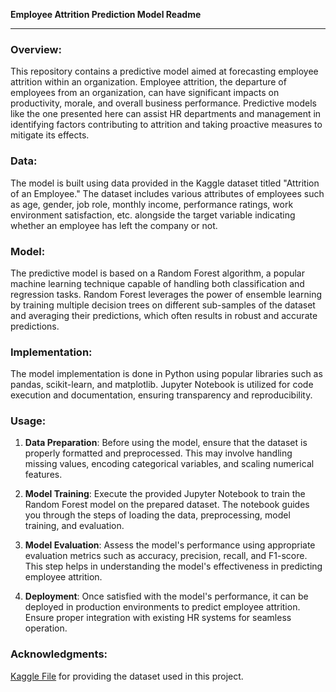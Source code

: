 **Employee Attrition Prediction Model Readme**

---

### Overview:
This repository contains a predictive model aimed at forecasting employee attrition within an organization. Employee attrition, the departure of employees from an organization, can have significant impacts on productivity, morale, and overall business performance. Predictive models like the one presented here can assist HR departments and management in identifying factors contributing to attrition and taking proactive measures to mitigate its effects.

### Data:
The model is built using data provided in the Kaggle dataset titled "Attrition of an Employee." The dataset includes various attributes of employees such as age, gender, job role, monthly income, performance ratings, work environment satisfaction, etc. alongside the target variable indicating whether an employee has left the company or not.

### Model:
The predictive model is based on a Random Forest algorithm, a popular machine learning technique capable of handling both classification and regression tasks. Random Forest leverages the power of ensemble learning by training multiple decision trees on different sub-samples of the dataset and averaging their predictions, which often results in robust and accurate predictions.

### Implementation:
The model implementation is done in Python using popular libraries such as pandas, scikit-learn, and matplotlib. Jupyter Notebook is utilized for code execution and documentation, ensuring transparency and reproducibility.

### Usage:
1. **Data Preparation**: Before using the model, ensure that the dataset is properly formatted and preprocessed. This may involve handling missing values, encoding categorical variables, and scaling numerical features.

2. **Model Training**: Execute the provided Jupyter Notebook to train the Random Forest model on the prepared dataset. The notebook guides you through the steps of loading the data, preprocessing, model training, and evaluation.

3. **Model Evaluation**: Assess the model's performance using appropriate evaluation metrics such as accuracy, precision, recall, and F1-score. This step helps in understanding the model's effectiveness in predicting employee attrition.

4. **Deployment**: Once satisfied with the model's performance, it can be deployed in production environments to predict employee attrition. Ensure proper integration with existing HR systems for seamless operation.


### Acknowledgments:
[Kaggle File](https://www.kaggle.com/code/gloryekbote/attrition-of-an-employee-random-forest/edit) for providing the dataset used in this project.

